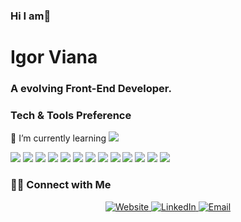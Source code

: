 ### Hi I am👋
# Igor Viana
### A evolving Front-End Developer.

### Tech & Tools Preference

🌱 I’m currently learning <img src="http://img.shields.io/badge/-4285F4?style=flat&logo=google%20cloud&logoColor=white"> 

<img src = "https://img.shields.io/badge/-HTML5-E34F26?style=flat&logo=html5&logoColor=white"> <img src = "https://img.shields.io/badge/-CSS3-1572B6?style=flat&logo=css3&logoColor=white">
<img src="https://img.shields.io/badge/-Bootstrap-563D7C?style=flat&logo=bootstrap&logoColor=white">
<img src="https://img.shields.io/badge/-JavaScript-eed718?style=flat&logo=javascript&logoColor=ffffff">
<img src="https://img.shields.io/badge/-Sass-cc6699?style=flat&logo=sass&logoColor=ffffff">
<img src="https://img.shields.io/badge/-React-000000?style=flat&logo=react&logoColor=00c8ff">
<img src="https://img.shields.io/badge/-MongoDB-4DB33D?style=flat&logo=mongodb&logoColor=FFFFFF">
<img src="https://img.shields.io/badge/-MySQL-F29111?style=flat&logo=mysql&logoColor=FFFFFF">
<img src="https://img.shields.io/badge/-Node.js-3C873A?style=flat&logo=Node.js&logoColor=white">
<img src="http://img.shields.io/badge/-Git-F1502F?style=flat&logo=git&logoColor=FFFFFF">
<img src="http://img.shields.io/badge/-Github-000000?style=flat&logo=github&logoColor=FFFFFF">
<img src="http://img.shields.io/badge/-VS%20Code-007ACC?style=flat&logo=visual%20studio%20code&logoColor=white">
<img src="http://img.shields.io/badge/-Vercel-black?style=flat&logo=vercel&logoColor=white">

<h3> 🤝🏻 Connect with Me </h3>

<p align="center">
<a href="https://igorviana.com.br" target="_blank">
  <img alt="Website" src="https://img.shields.io/badge/Website-www.igorviana.com.br-blue?style=flat&logo=google-chrome">
  </a>
<a href="https://www.linkedin.com/in/igorvianaf/" target="_blank">
  <img alt="LinkedIn" src="https://img.shields.io/badge/LinkedIn-@igorvianaf-blue?style=flat&logo=linkedin">
  </a>
<a href="mailto:igorxvii020@gmail.com">
  <img alt="Email" src="https://img.shields.io/badge/Email-igorxvii020@gmail.com-blue?style=flat&logo=gmail">
  </a>
</p>
